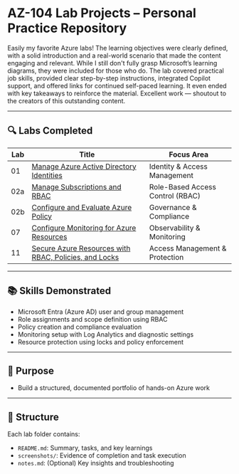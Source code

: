 # AZ-104 Lab Projects – Personal Practice Repository

Easily my favorite Azure labs! The learning objectives were clearly defined, with a solid introduction and a real-world scenario that made the content engaging and relevant. While I still don't fully grasp Microsoft’s learning diagrams, they were included for those who do. The lab covered practical job skills, provided clear step-by-step instructions, integrated Copilot support, and offered links for continued self-paced learning. It even ended with key takeaways to reinforce the material. Excellent work — shoutout to the creators of this outstanding content.

---

## 🔍 Labs Completed

| Lab | Title                                                                                                              | Focus Area                       |
| --- | ------------------------------------------------------------------------------------------------------------------ | -------------------------------- |
| 01  | [Manage Azure Active Directory Identities](lab01-manage-azure-identities)                                          | Identity & Access Management     |
| 02a | [Manage Subscriptions and RBAC](lab02a-manage-subscriptions-and-rbac)                                              | Role-Based Access Control (RBAC) |
| 02b | [Configure and Evaluate Azure Policy](lab02b-configure-azure-policy)                                               | Governance & Compliance          |
| 07  | [Configure Monitoring for Azure Resources](lab07-configure-monitoring)                                             | Observability & Monitoring       |
| 11  | [Secure Azure Resources with RBAC, Policies, and Locks](lab11-secure-azure-resources-with-rbac-policies-and-locks) | Access Management & Protection   |

---

## 📚 Skills Demonstrated

- Microsoft Entra (Azure AD) user and group management
- Role assignments and scope definition using RBAC
- Policy creation and compliance evaluation
- Monitoring setup with Log Analytics and diagnostic settings
- Resource protection using locks and policy enforcement

---

## 🚧 Purpose

- Build a structured, documented portfolio of hands-on Azure work

---

## 📁 Structure

Each lab folder contains:

- `README.md`: Summary, tasks, and key learnings
- `screenshots/`: Evidence of completion and task execution
- `notes.md`: (Optional) Key insights and troubleshooting
